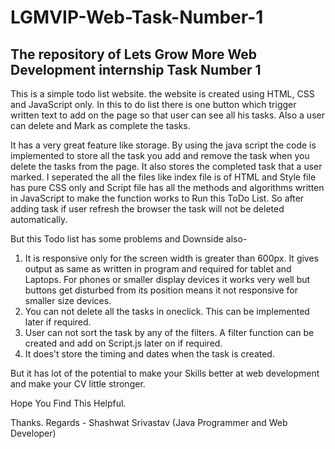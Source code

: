 # LGMVIP-Web-Task-Number-1
The repository of Lets Grow More Web Development internship Task Number 1
-------------------------------------------------------------------------
This is a simple todo list website.
the website is created using HTML, CSS and JavaScript only.
In this to do list there is one button which trigger written text to add on the page so that user can see all his tasks.
Also a user can delete and Mark as complete the tasks.

It has a very great feature like storage.
By using the java script the code is implemented to store all the task you add and remove the task when you delete the tasks from the page.
It also stores the completed task that a user marked.
I seperated the all the files like index file is of HTML and Style file has pure CSS only and Script file has all the methods and algorithms written in JavaScript to make the function works to Run this ToDo List.
So after adding task if user refresh the browser the task will not be deleted automatically.

But this Todo list has some problems and Downside also-
1. It is responsive only for the screen width is greater than 600px. It gives output as same as written in program and required for tablet and Laptops. For phones or smaller display devices it works very well but buttons get disturbed from its position means it not responsive for smaller size devices.
2. You can not delete all the tasks in oneclick. This can be implemented later if required.
3. User can not sort the task by any of the filters. A filter function can be created and add on Script.js later on if required.
4. It does't store the timing and dates when the task is created.

But it has lot of the potential to make your Skills better at web development and make your CV little stronger.

Hope You Find This Helpful.

Thanks.
Regards - 
          Shashwat Srivastav
          (Java Programmer and Web Developer)
